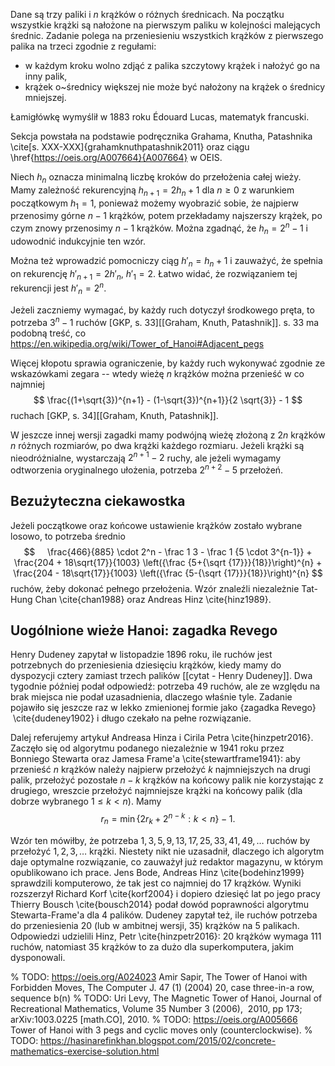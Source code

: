 Dane są trzy paliki i $n$ krążków o różnych średnicach. Na początku wszystkie krążki są nałożone na pierwszym paliku w kolejności malejących średnic. Zadanie polega na przeniesieniu wszystkich krążków z pierwszego palika na trzeci zgodnie z regułami:
- w każdym kroku wolno zdjąć z palika szczytowy krążek i nałożyć go na inny palik,
- krążek o~średnicy większej nie może być nałożony na krążek o średnicy mniejszej.

Łamigłówkę wymyślił w 1883 roku Édouard Lucas, matematyk francuski.

Sekcja powstała na podstawie podręcznika Grahama, Knutha, Patashnika \cite[s. XXX-XXX]{grahamknuthpatashnik2011} oraz ciągu \href{https://oeis.org/A007664}{A007664} w OEIS.

Niech $h_n$ oznacza minimalną liczbę kroków do przełożenia całej wieży. Mamy zależność rekurencyjną $h_{n+1} = 2h_n + 1$ dla $n \ge 0$ z warunkiem początkowym $h_1 = 1$, ponieważ możemy wyobrazić sobie, że najpierw przenosimy górne $n-1$ krążków, potem przekładamy najszerszy krążek, po czym znowy przenosimy $n-1$ krążków. Można zgadnąć, że $h_n = 2^n - 1$ i udowodnić indukcyjnie ten wzór.

Można też wprowadzić pomocniczy ciąg $h'_n = h_n + 1$ i zauważyć, że spełnia on rekurencję $h'_{n+1} = 2h'_n$, $h'_1 = 2$. Łatwo widać, że rozwiązaniem tej rekurencji jest $h'_n = 2^n$.

Jeżeli zaczniemy wymagać, by każdy ruch dotyczył środkowego pręta, to potrzeba $3^n - 1$ ruchów [GKP, s. 33][[Graham, Knuth, Patashnik]].
s. 33 ma podobną treść, co https://en.wikipedia.org/wiki/Tower_of_Hanoi#Adjacent_pegs

Więcej kłopotu sprawia ograniczenie, by każdy ruch wykonywać zgodnie ze wskazówkami zegara -- wtedy wieżę $n$ krążków można przenieść w co najmniej
$$
\frac{(1+\sqrt{3})^{n+1} - (1-\sqrt{3})^{n+1}}{2 \sqrt{3}} - 1
$$
ruchach [GKP, s. 34][[Graham, Knuth, Patashnik]].

W jeszcze innej wersji zagadki mamy podwójną wieżę złożoną z $2n$ krążków $n$ różnych rozmiarów, po dwa krążki każdego rozmiaru. Jeżeli krążki są nieodróżnialne, wystarczają $2^{n+1} - 2$ ruchy, ale jeżeli wymagamy odtworzenia oryginalnego ułożenia, potrzeba $2^{n+2} - 5$ przełożeń.

## Bezużyteczna ciekawostka
Jeżeli początkowe oraz końcowe ustawienie krążków zostało wybrane losowo, to potrzeba średnio
$$
    \frac{466}{885} \cdot 2^n - \frac 1 3 - \frac 1 {5 \cdot 3^{n-1}} + \frac{204 + 18\sqrt{17}}{1003} \left({\frac {5+{\sqrt {17}}}{18}}\right)^{n} + \frac{204 - 18\sqrt{17}}{1003} \left({\frac {5-{\sqrt {17}}}{18}}\right)^{n}
$$
ruchów, żeby dokonać pełnego przełożenia. Wzór znaleźli niezależnie Tat-Hung Chan \cite{chan1988} oraz Andreas Hinz \cite{hinz1989}.
## Uogólnione wieże Hanoi: zagadka Revego
Henry Dudeney zapytał w listopadzie 1896 roku, ile ruchów jest potrzebnych do przeniesienia dziesięciu krążków, kiedy mamy do dyspozycji cztery zamiast trzech palików [[cytat - Henry Dudeney]]. Dwa tygodnie później podał odpowiedź: potrzeba 49 ruchów, ale ze względu na brak miejsca nie podał uzasadnienia, dlaczego właśnie tyle. Zadanie pojawiło się jeszcze raz w lekko zmienionej formie jako {zagadka Revego}  \cite{dudeney1902} i długo czekało na pełne rozwiązanie.

Dalej referujemy artykuł Andreasa Hinza i Cirila Petra \cite{hinzpetr2016}. Zaczęło się od algorytmu podanego niezależnie w 1941 roku przez Bonniego Stewarta oraz Jamesa Frame'a \cite{stewartframe1941}: aby przenieść $n$ krążków należy najpierw przełożyć $k$ najmniejszych na drugi palik, przełożyć pozostałe $n-k$ krążków na końcowy palik nie korzystając z drugiego, wreszcie przełożyć najmniejsze krążki na końcowy palik (dla dobrze wybranego $1 \le k < n$). Mamy
$$
    r_n = \min \{2 r_k + 2^{n-k} : k < n\} - 1.
$$

Wzór ten mówiłby, że potrzeba $1, 3, 5, 9, 13, 17, 25, 33, 41, 49, \ldots$ ruchów by przełożyć $1, 2, 3, \ldots$ krążki. Niestety nikt nie uzasadnił, dlaczego ich algorytm daje optymalne rozwiązanie, co zauważył już redaktor magazynu, w którym opublikowano ich prace. Jens Bode, Andreas Hinz \cite{bodehinz1999} sprawdzili komputerowo, że tak jest co najmniej do 17 krążków. Wyniki rozszerzył Richard Korf \cite{korf2004} i dopiero dziesięć lat po jego pracy Thierry Bousch \cite{bousch2014} podał dowód poprawności algorytmu Stewarta-Frame'a dla 4 palików. Dudeney zapytał też, ile ruchów potrzeba do przeniesienia 20 (lub w ambitnej wersji, 35) krążków na 5 palikach. Odpowiedzi udzielili Hinz, Petr \cite{hinzpetr2016}: 20 krążków wymaga 111 ruchów, natomiast 35 krążków to za dużo dla superkomputera, jakim dysponowali.

% TODO: https://oeis.org/A024023 Amir Sapir, The Tower of Hanoi with Forbidden Moves, The Computer J. 47 (1) (2004) 20, case three-in-a row, sequence b(n)
% TODO: Uri Levy, The Magnetic Tower of Hanoi, Journal of Recreational Mathematics, Volume 35 Number 3 (2006),  2010, pp 173; arXiv:1003.0225 [math.CO], 2010.
% TODO: https://oeis.org/A005666 Tower of Hanoi with 3 pegs and cyclic moves only (counterclockwise).
% TODO: https://hasinarefinkhan.blogspot.com/2015/02/concrete-mathematics-exercise-solution.html